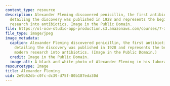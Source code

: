 ```yaml
---
content_type: resource
description: Alexander Fleming discovered penicillin, the first antibiotic. His paper
  detailing the discovery was published in 1928 and represents the beginning of modern
  research into antibiotics. Image in the Public Domain.
file: https://ol-ocw-studio-app-production.s3.amazonaws.com/courses/7-345-the-war-on-superbugs-antibiotic-development-and-the-emergence-of-drug-resistant-bacteria-fall-2015/2e9b62dbc0fcdc39d75f80b187eda30d_7-345f15.jpg
file_type: image/jpeg
image_metadata:
  caption: Alexander Fleming discovered penicillin, the first antibiotic. His paper
    detailing the discovery was published in 1928 and represents the beginning of
    modern research into antibiotics. (Image in the Public Domain.)
  credit: Image in the Public Domain.
  image-alt: A black and white photo of Alexander Fleming in his laboratory.
resourcetype: Image
title: Alexander Fleming
uid: 2e9b62db-c0fc-dc39-d75f-80b187eda30d
---
```

